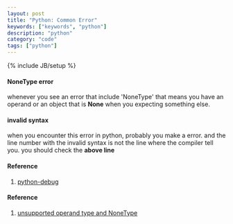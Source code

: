 ```yaml
---
layout: post
title: "Python: Common Error"
keywords: ["keywords", "python"]
description: "python"
category: "code"
tags: ["python"] 
---
```

{% include JB/setup %}

#### NoneType error

whenever you see an error that include 'NoneType' that means you have an operand
or an object that is **None** when you expecting something else.

#### invalid syntax
when you encounter this error in python, probably you make a error. 
and the line number with the invalid syntax is not the line where the compiler tell you.
you should check the **above line**

#### Reference 
1. [python-debug](https://github.com/vim-syntastic/syntastic/issues/1938)

#### Reference
1. [unsupported operand type and NoneType](https://stackoverflow.com/questions/24110282/python-error-unsupported-operand-types-for-int-and-nonetype)
